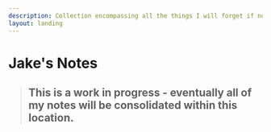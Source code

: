 ```yaml
---
description: Collection encompassing all the things I will forget if not written down...
layout: landing
---
```


# Jake's Notes

> ## This is a work in progress - eventually all of my notes will be consolidated within this location.


